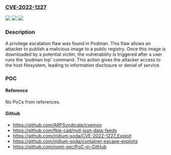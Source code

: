 ### [CVE-2022-1227](https://cve.mitre.org/cgi-bin/cvename.cgi?name=CVE-2022-1227)
![](https://img.shields.io/static/v1?label=Product&message=psgo&color=blue)
![](https://img.shields.io/static/v1?label=Version&message=n%2Fa&color=blue)
![](https://img.shields.io/static/v1?label=Vulnerability&message=CWE-281&color=brighgreen)

### Description

A privilege escalation flaw was found in Podman. This flaw allows an attacker to publish a malicious image to a public registry. Once this image is downloaded by a potential victim, the vulnerability is triggered after a user runs the 'podman top' command. This action gives the attacker access to the host filesystem, leading to information disclosure or denial of service.

### POC

#### Reference
No PoCs from references.

#### Github
- https://github.com/ARPSyndicate/cvemon
- https://github.com/fkie-cad/nvd-json-data-feeds
- https://github.com/iridium-soda/CVE-2022-1227_Exploit
- https://github.com/iridium-soda/container-escape-exploits
- https://github.com/nomi-sec/PoC-in-GitHub

